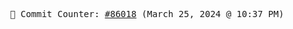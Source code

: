 <p align="center">
    <samp>
        📮 Commit Counter: <a href="https://github.com/Javascript-void0/Javascript-void0/commits/main">#86018</a> (March 25, 2024 @ 10:37 PM)
    </samp>
</p>